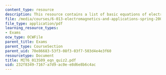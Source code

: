 ```yaml
---
content_type: resource
description: This resource contains a list of basic equations of electrodynamics.
file: /media/courses/6-013-electromagnetics-and-applications-spring-2009/232f83497167a7d9ac0ee8d6e8b6c4ac_MIT6_013S09_eqn_quiz2.pdf
file_type: application/pdf
learning_resource_types:
- Exams
ocw_type: OCWFile
parent_title: Exams
parent_type: CourseSection
parent_uid: 70e86683-53f3-08f3-03f7-503d4e4e3f60
resourcetype: Document
title: MIT6_013S09_eqn_quiz2.pdf
uid: 232f8349-7167-a7d9-ac0e-e8d6e8b6c4ac
---
```

